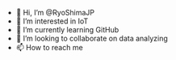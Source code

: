 - 👋 Hi, I’m @RyoShimaJP
- 👀 I’m interested in IoT
- 🌱 I’m currently learning GitHub
- 💞️ I’m looking to collaborate on data analyzing
- 📫 How to reach me

<!---
RyoShimaJP/RyoShimaJP is a ✨ special ✨ repository because its `README.md` (this file) appears on your GitHub profile.
You can click the Preview link to take a look at your changes.
--->
